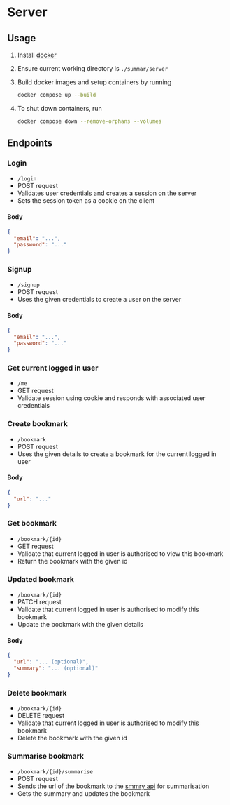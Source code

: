 # Server

## Usage

1. Install [docker](https://www.docker.com/)
2. Ensure current working directory is `./summar/server`
3. Build docker images and setup containers by running

   ```bash
   docker compose up --build
   ```

4. To shut down containers, run

   ```bash
   docker compose down --remove-orphans --volumes
   ```

## Endpoints

### Login

- `/login`
- POST request
- Validates user credentials and creates a session on the server
- Sets the session token as a cookie on the client

#### Body

```json
{
  "email": "...",
  "password": "..."
}
```

### Signup

- `/signup`
- POST request
- Uses the given credentials to create a user on the server

#### Body

```json
{
  "email": "...",
  "password": "..."
}
```

### Get current logged in user

- `/me`
- GET request
- Validate session using cookie and responds with associated user credentials

### Create bookmark

- `/bookmark`
- POST request
- Uses the given details to create a bookmark for the current logged in user

#### Body

```json
{
  "url": "..."
}
```

### Get bookmark

- `/bookmark/{id}`
- GET request
- Validate that current logged in user is authorised to view this bookmark
- Return the bookmark with the given id

### Updated bookmark

- `/bookmark/{id}`
- PATCH request
- Validate that current logged in user is authorised to modify this bookmark
- Update the bookmark with the given details

#### Body

```json
{
  "url": "... (optional)",
  "summary": "... (optional)"
}
```

### Delete bookmark

- `/bookmark/{id}`
- DELETE request
- Validate that current logged in user is authorised to modify this bookmark
- Delete the bookmark with the given id

### Summarise bookmark

- `/bookmark/{id}/summarise`
- POST request
- Sends the url of the bookmark to the [smmry api](https://smmry.com/api) for summarisation
- Gets the summary and updates the bookmark
